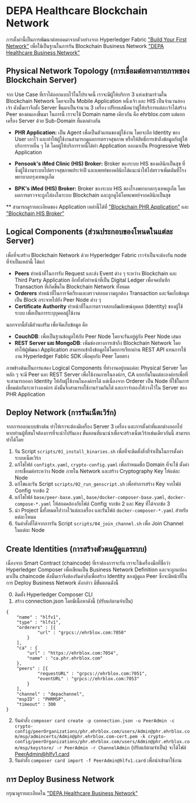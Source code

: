 # DEPA Healthcare Blockchain Network

การตั้งค่านี้เป็นการพัฒนาต่อยอดมาจากตัวอย่างจาก Hyperledger Fabric ["Build Your First Network"](http://hyperledger-fabric.readthedocs.io/en/latest/build_network.html) เพื่อใช้เป็นฐานในการรัน Blockchain Business Network ["DEPA Healthcare Business Network"](https://github.com/intermedisoft/blockchain-business-network)

## Physical Network Topology (การเชื่อมต่อทางกายภาพของ Blockchain Server)

[physical-topology]: https://raw.githubusercontent.com/intermedisoft/blockchain-fabric-network/master/images/physical-network-topology.png "Physical network topology การเชื่อมต่อทางกายภาพของ Blockchain Server"

จาก Use Case ที่เราได้ออกแบบไว้ในโปรเจคนี้ เราจะมีผู้ให้บริการ 3 แห่งเข้ามาร่วมใน Blockchain Network โดยจะเป็น Mobile Application หนึ่งเจ้า และ HIS เป็นจำนวนสองเจ้า ดังนั้นเราจึงตั้ง Server ขึ้นมาเป็นจำนวน 3 เครื่อง เปรียบเสมือนว่าผู้ให้บริการแต่ละเจ้าได้สร้าง Peer ของตนเองขึ้นมา ในการนี้ เราจะใช้ Domain name เดียวกัน คือ ehrblox.com แต่แยกเครื่อง Server ด้วย Sub-Domain ที่แตกต่างกัน

* **PHR Application:** เป็น Agent เพื่อเป็นตัวแทนของผู้ใช้งาน โดยจะถือ Identity ของ User เอาไว้ และทำให้ผู้ใช้งานสามารถดูผลการตรวจสุขภาพ หรือให้สิทธิ์การเข้าถึงข้อมูลกับผู้ให้บริการรายอื่น ๆ ได้ โดยผู้ให้บริการรายนี้ได้ทำ Application ออกมาเป็น Progressive Web Application

* **Pensook's iMed Clinic (HIS) Broker:** Broker ของระบบ HIS ของคลินิกเป็นสุข ที่ซึ่งผู้ใช้งานระบบไปตรวจสุขภาพประจำปี และแพทย์ของคลินิกได้แนะนำให้ไปตรวจเพิ่มเติมที่โรงพยาบาลกรุงเทพภูเก็ต

* **BPK's iMed (HIS) Broker:** Broker ของระบบ HIS ของโรงพยาบาลกรุงเทพภูเก็ต โดยผลการตรวจจะถูกใส่ลงในระบบ Blockchain และถูกดูได้โดยแพทย์จากคลินิกเป็นสุข 

** สามารถดูรายละเอียดของ Application เหล่านี้ได้ที่ ["Blockchain PHR Application"](https://github.com/intermedisoft/blockchain-phr) และ ["Blockchain HIS Broker"](https://github.com/intermedisoft/blockchain-his-broker)

## Logical Components (ส่วนประกอบของโหนดในแต่ละ Server)

เพื่อที่จะสร้าง Blockchain Network ด้วย Hyperledger Fabric เราจำเป็นจะต้องรัน node ที่จำเป็นเหล่านี้ ได้แก่

* **Peers** ทำหน้าที่ในการรับ Request และส่ง Event ต่าง ๆ ระหว่าง Blockchain และ Third Party Application อีกทั้งยังทำหน้าที่เป็น Digital Ledger เพื่อจดบันทึก Transaction ที่เกิดขึ้นใน Blockchain Network ทั้งหมด
* **Orderers** ทำหน้าที่ในการจัดเรียงและตรวจสอบความถูกต้อง Transaction และจัดเก็บข้อมูลเป็น Block กระจายไปยัง Peer Node ต่าง ๆ
* **Certificate Authority** ทำหน้าที่ในการตรวจสอบอัฒลักษณ์บุคคล (Identity) ของผู้ใช้ระบบ เพื่อเป็นการระบุบุคคลผู้ใช้งาน

นอกจากนี้ยังมีส่วนเสริม เพื่อจัดเก็บข้อมูล คือ

* **CouchDB**: เพื่อเป็นฐานข้อมูลให้กับ Peer Node โดยจะรันอยู่คู่กับ Peer Node เสมอ
* **REST Server และ MongoDB**: เพิ่มช่องทางการเข้าถึง Blockchain Network โดยทำให้ผู้พัฒนา Application สามารถเข้าถึงข้อมูลได้โดยการเรียกผ่าน REST API แทนการใช้งาน Hyperledger Fablic SDK เพื่อคุยกับ Peer โดยตรง

[logical-component]: https://raw.githubusercontent.com/intermedisoft/blockchain-fabric-network/master/images/logical-network-component.png "Logical network components ส่วนประกอบของโหนดในแต่ละ Server"

ภาพข้างต้นเป็นการแสดง Logical Components ที่ทำงานอยู่บนแต่ละ Physical Server โดยหลัก ๆ จะมี Peer และ REST Server เพื่อใช้งานภายในองค์กร, CA แยกกันในแต่ละองค์กรเพื่อที่จะสามารถออก Identity ให้กับผู้ใช้งานในองค์กรได้ แต่เนื่องจาก Orderer เป็น Node ที่ใช้ในการเชื่อมต่อกันระหว่างองค์กร ดังนั้นจึงสามารถใช้งานร่วมกันได้ และเราจำลองให้วางไว้ใน Server ของ PHR Application

## Deploy Network (การรันเน็ตเวิร์ก)

จากการออกแบบข้างต้น ทำให้เราจะต้องมีเครื่อง Server 3 เครื่อง และการตั้งค่าที่แตกต่างออกไปหากท่านผู้ที่สนใจต้องการที่จะนำไปรันเอง ขั้นตอนที่แนะนำเพื่อจะสร้างเน็ตเวิร์กเช่นเดียวกันนี้ สามารถทำได้โดย

1. รัน Script `scripts/01_install_binaries.sh` เพื่อที่จะติดตั้งสิ่งที่จำเป็นในการตั้งค่าระบบเน็ตเวิร์ก
2. แก้ไขไฟล์ `configtx.yaml`, `crypto-config.yaml` เพื่อกำหนดชื่อ Domain ที่จะใช้ ตั้งค่าการเชื่อมต่อระหว่าง Node ภายใน Network และสร้าง Cryptography Key ให้แต่ละ Node
3. แก้ไขและรัน Script `scripts/02_run_genscript.sh` เพื่อทำการสร้าง Key จากไฟล์ Config จากข้อ 2
4. แก้ไขไฟล์ `base/peer-base.yaml`, `base/docker-composer-base.yaml`, `docker-compose-*.yaml` ให้สอดคล้องกับไฟล์ Config จากข้อ 2 และ Key ที่ได้จากข้อ 3
5. นำ Project นี้ทั้งหมดไปวางไว้แต่ละเครื่อง และรันไฟล์ `docker-composer-*.yaml` สำหรับแต่ละโหนด
6. รันคำสั่งที่ได้จากการรัน Script `scripts/04_join_channel.sh` เพื่อ Join Channel ในแต่ละ Node

## Create Identities (การสร้างตัวตนผู้ดูแลระบบ)

เนื่องจาก Smart Contract (chaincode) ที่เราต้องการจะรัน เราจะใช้เครื่องมือที่ชื่อว่า Hyperledger Composer เพื่อเขียนเป็น Business Network Definition และจะถูกแปลงมาเป็น chaincode ดังนั้นเราจึงต้องรันคำสั่งเพื่อสร้าง Identity ของผู้ดูแล Peer ซึ่งจะมีหน้าที่ในการ Deploy Business Network ดังกล่าว มีขั้นตอนดังนี้

0. ติดตั้ง Hyperledger Composer CLI
1. สร้าง connection.json โดยมีเนื้อหาดังนี้ (ปรับแก้ตามจำเป็น)
```
{
	"name" : "hlfv1",
	"type" : "hlfv1",
	"orderers" : [{
			"url" : "grpcs://ehrblox.com:7050"
		}
	],
	"ca" : {
		"url" : "https://ehrblox.com:7054",
		"name" : "ca.phr.ehrblox.com"
	},
	"peers" : [{
			"requestURL" : "grpcs://ehrblox.com:7051",
			"eventURL" : "grpcs://ehrblox.com:7053"
		}
	],
	"channel" : "depachannel",
	"mspID" : "PHRMSP",
	"timeout" : 300
}
```
2. รันคำสั่ง `composer card create -p connection.json -u PeerAdmin -c crypto-config/peerOrganizations/phr.ehrblox.com/users/Admin@phr.ehrblox.com/msp/admincerts/Admin@phr.ehrblox.com-cert.pem -k crypto-config/peerOrganizations/phr.ehrblox.com/users/Admin@phr.ehrblox.com/msp/keystore/ -r PeerAdmin -r ChannelAdmin` (ปรับแก้ตามจำเป็น) จะได้ไฟล์ PeerAdmin@hlfv1.card
3. รันคำสั่ง `composer card import -f PeerAdmin@hlfv1.card` เพื่อนำเข้ามาใช้งาน

## การ Deploy Business Network

กรุณาดูรายละเอียดใน ["DEPA Healthcare Business Network"](https://github.com/intermedisoft/blockchain-business-network)